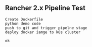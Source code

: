 ## Rancher 2.x Pipeline Test

    Create Dockerfile
    python demo code
    push to git and trigger pipelne stage 
    deploy docker iamge to k8s cluster
    
    ok
    